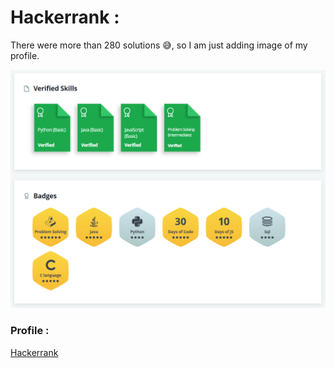 # Hackerrank :

There were more than 280 solutions 😅, so I am just adding image of my profile.

<img width="964" alt="Hackerrank profile" src="https://github.com/tanishk2298/Competitive-Programming/blob/master/Hackerrank/img/Capture.PNG">

### Profile :

[Hackerrank](https://www.hackerrank.com/tsrsharma_22)
